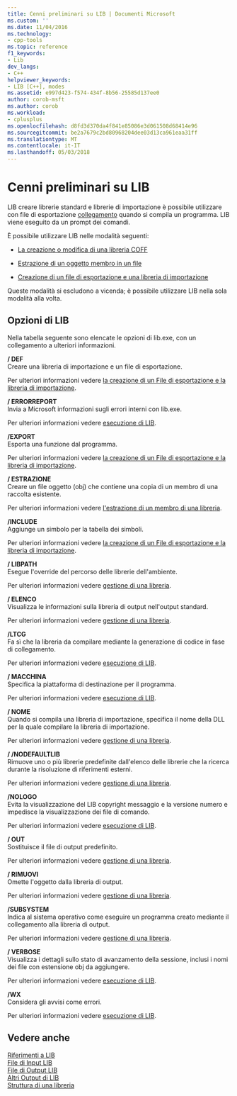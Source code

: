 ```yaml
---
title: Cenni preliminari su LIB | Documenti Microsoft
ms.custom: ''
ms.date: 11/04/2016
ms.technology:
- cpp-tools
ms.topic: reference
f1_keywords:
- Lib
dev_langs:
- C++
helpviewer_keywords:
- LIB [C++], modes
ms.assetid: e997d423-f574-434f-8b56-25585d137ee0
author: corob-msft
ms.author: corob
ms.workload:
- cplusplus
ms.openlocfilehash: d8fd3d370da4f841e85086e3d061508d68414e96
ms.sourcegitcommit: be2a7679c2bd80968204dee03d13ca961eaa31ff
ms.translationtype: MT
ms.contentlocale: it-IT
ms.lasthandoff: 05/03/2018
---
```

# <a name="overview-of-lib"></a>Cenni preliminari su LIB
LIB creare librerie standard e librerie di importazione è possibile utilizzare con file di esportazione [collegamento](../../build/reference/linker-options.md) quando si compila un programma. LIB viene eseguito da un prompt dei comandi.  
  
 È possibile utilizzare LIB nelle modalità seguenti:  
  
-   [La creazione o modifica di una libreria COFF](../../build/reference/managing-a-library.md)  
  
-   [Estrazione di un oggetto membro in un file](../../build/reference/extracting-a-library-member.md)  
  
-   [Creazione di un file di esportazione e una libreria di importazione](../../build/reference/working-with-import-libraries-and-export-files.md)  
  
 Queste modalità si escludono a vicenda; è possibile utilizzare LIB nella sola modalità alla volta.  
  
## <a name="lib-options"></a>Opzioni di LIB  
 Nella tabella seguente sono elencate le opzioni di lib.exe, con un collegamento a ulteriori informazioni.  
  
 **/ DEF**  
 Creare una libreria di importazione e un file di esportazione.  
  
 Per ulteriori informazioni vedere [la creazione di un File di esportazione e la libreria di importazione](../../build/reference/building-an-import-library-and-export-file.md).  
  
 **/ ERRORREPORT**  
 Invia a Microsoft informazioni sugli errori interni con lib.exe.  
  
 Per ulteriori informazioni vedere [esecuzione di LIB](../../build/reference/running-lib.md).  
  
 **/EXPORT**  
 Esporta una funzione dal programma.  
  
 Per ulteriori informazioni vedere [la creazione di un File di esportazione e la libreria di importazione](../../build/reference/building-an-import-library-and-export-file.md).  
  
 **/ ESTRAZIONE**  
 Creare un file oggetto (obj) che contiene una copia di un membro di una raccolta esistente.  
  
 Per ulteriori informazioni vedere [l'estrazione di un membro di una libreria](../../build/reference/extracting-a-library-member.md).  
  
 **/INCLUDE**  
 Aggiunge un simbolo per la tabella dei simboli.  
  
 Per ulteriori informazioni vedere [la creazione di un File di esportazione e la libreria di importazione](../../build/reference/building-an-import-library-and-export-file.md).  
  
 **/ LIBPATH**  
 Esegue l'override del percorso delle librerie dell'ambiente.  
  
 Per ulteriori informazioni vedere [gestione di una libreria](../../build/reference/managing-a-library.md).  
  
 **/ ELENCO**  
 Visualizza le informazioni sulla libreria di output nell'output standard.  
  
 Per ulteriori informazioni vedere [gestione di una libreria](../../build/reference/managing-a-library.md).  
  
 **/LTCG**  
 Fa sì che la libreria da compilare mediante la generazione di codice in fase di collegamento.  
  
 Per ulteriori informazioni vedere [esecuzione di LIB](../../build/reference/running-lib.md).  
  
 **/ MACCHINA**  
 Specifica la piattaforma di destinazione per il programma.  
  
 Per ulteriori informazioni vedere [esecuzione di LIB](../../build/reference/running-lib.md).  
  
 **/ NOME**  
 Quando si compila una libreria di importazione, specifica il nome della DLL per la quale compilare la libreria di importazione.  
  
 Per ulteriori informazioni vedere [gestione di una libreria](../../build/reference/managing-a-library.md).  
  
 **/ /NODEFAULTLIB**  
 Rimuove uno o più librerie predefinite dall'elenco delle librerie che la ricerca durante la risoluzione di riferimenti esterni.  
  
 Per ulteriori informazioni vedere [gestione di una libreria](../../build/reference/managing-a-library.md).  
  
 **/NOLOGO**  
 Evita la visualizzazione del LIB copyright messaggio e la versione numero e impedisce la visualizzazione dei file di comando.  
  
 Per ulteriori informazioni vedere [esecuzione di LIB](../../build/reference/running-lib.md).  
  
 **/ OUT**  
 Sostituisce il file di output predefinito.  
  
 Per ulteriori informazioni vedere [gestione di una libreria](../../build/reference/managing-a-library.md).  
  
 **/ RIMUOVI**  
 Omette l'oggetto dalla libreria di output.  
  
 Per ulteriori informazioni vedere [gestione di una libreria](../../build/reference/managing-a-library.md).  
  
 **/SUBSYSTEM**  
 Indica al sistema operativo come eseguire un programma creato mediante il collegamento alla libreria di output.  
  
 Per ulteriori informazioni vedere [gestione di una libreria](../../build/reference/managing-a-library.md).  
  
 **/ VERBOSE**  
 Visualizza i dettagli sullo stato di avanzamento della sessione, inclusi i nomi dei file con estensione obj da aggiungere.  
  
 Per ulteriori informazioni vedere [esecuzione di LIB](../../build/reference/running-lib.md).  
  
 **/WX**  
 Considera gli avvisi come errori.  
  
 Per ulteriori informazioni vedere [esecuzione di LIB](../../build/reference/running-lib.md).  
  
## <a name="see-also"></a>Vedere anche  
 [Riferimenti a LIB](../../build/reference/lib-reference.md)   
 [File di Input LIB](../../build/reference/lib-input-files.md)   
 [File di Output LIB](../../build/reference/lib-output-files.md)   
 [Altri Output di LIB](../../build/reference/other-lib-output.md)   
 [Struttura di una libreria](../../build/reference/structure-of-a-library.md)